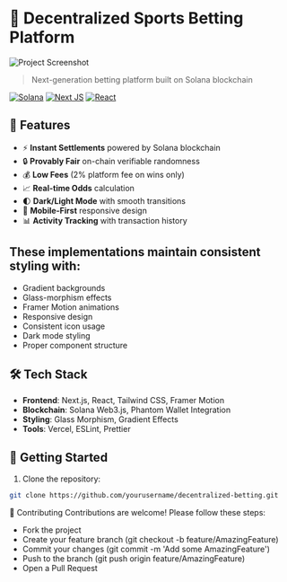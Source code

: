 # 🚀 Decentralized Sports Betting Platform

![Project Screenshot](screenshot.png)

> Next-generation betting platform built on Solana blockchain

[![Solana](https://img.shields.io/badge/Solana-3C3C3D?style=for-the-badge&logo=solana&logoColor=white)](https://solana.com/)
[![Next JS](https://img.shields.io/badge/Next.js-000000?style=for-the-badge&logo=nextdotjs&logoColor=white)](https://nextjs.org/)
[![React](https://img.shields.io/badge/React-20232A?style=for-the-badge&logo=react&logoColor=61DAFB)](https://reactjs.org/)

## 🌟 Features

- ⚡️ **Instant Settlements** powered by Solana blockchain
- 🔒 **Provably Fair** on-chain verifiable randomness
- 💰 **Low Fees** (2% platform fee on wins only)
- 📈 **Real-time Odds** calculation
- 🌓 **Dark/Light Mode** with smooth transitions
- 📱 **Mobile-First** responsive design
- 📊 **Activity Tracking** with transaction history


## These implementations maintain consistent styling with:

- Gradient backgrounds
- Glass-morphism effects
- Framer Motion animations
- Responsive design
- Consistent icon usage
- Dark mode styling
- Proper component structure

## 🛠️ Tech Stack

- **Frontend**: Next.js, React, Tailwind CSS, Framer Motion
- **Blockchain**: Solana Web3.js, Phantom Wallet Integration
- **Styling**: Glass Morphism, Gradient Effects
- **Tools**: Vercel, ESLint, Prettier

## 🚀 Getting Started

1. Clone the repository:
```bash
git clone https://github.com/yourusername/decentralized-betting.git
```

🤝 Contributing
Contributions are welcome! Please follow these steps:

- Fork the project
- Create your feature branch (git checkout -b feature/AmazingFeature)
- Commit your changes (git commit -m 'Add some AmazingFeature')
- Push to the branch (git push origin feature/AmazingFeature)
- Open a Pull Request

